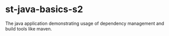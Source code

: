 # st-java-basics-s2

The java application demonstrating usage of dependency management and build tools like maven.
